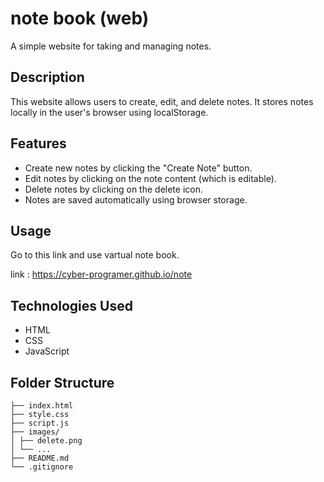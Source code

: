 # note book (web)

A simple website for taking and managing notes.

## Description

This website allows users to create, edit, and delete notes. It stores notes locally in the user's browser using localStorage.

## Features

- Create new notes by clicking the "Create Note" button.
- Edit notes by clicking on the note content (which is editable).
- Delete notes by clicking on the delete icon.
- Notes are saved automatically using browser storage.

## Usage

Go to this link and use vartual note book.

link : https://cyber-programer.github.io/note

## Technologies Used

- HTML
- CSS
- JavaScript

## Folder Structure

```
├── index.html
├── style.css
├── script.js
├── images/
│ ├── delete.png
│ └── ...
├── README.md
└── .gitignore
```
